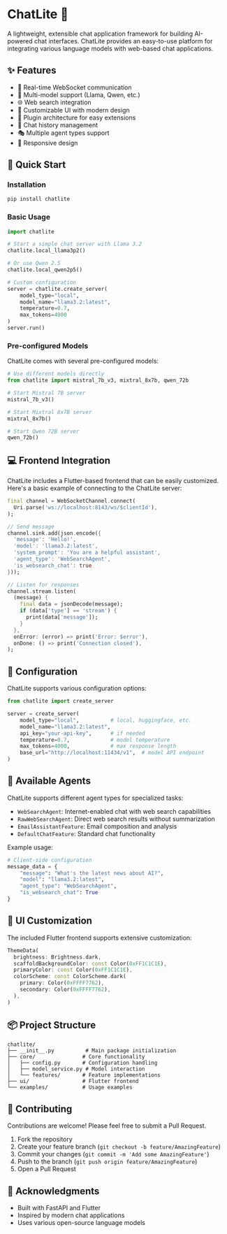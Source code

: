# ChatLite 🤖

A lightweight, extensible chat application framework for building AI-powered chat interfaces. ChatLite provides an easy-to-use platform for integrating various language models with web-based chat applications.

## ✨ Features

- 🔄 Real-time WebSocket communication
- 🎯 Multi-model support (Llama, Qwen, etc.)
- 🌐 Web search integration
- 🎨 Customizable UI with modern design
- 🔌 Plugin architecture for easy extensions
- 💬 Chat history management
- 🎭 Multiple agent types support
- 📱 Responsive design

## 🚀 Quick Start

### Installation

```bash
pip install chatlite
```

### Basic Usage

```python
import chatlite

# Start a simple chat server with Llama 3.2
chatlite.local_llama3p2()

# Or use Qwen 2.5
chatlite.local_qwen2p5()

# Custom configuration
server = chatlite.create_server(
    model_type="local",
    model_name="llama3.2:latest",
    temperature=0.7,
    max_tokens=4000
)
server.run()
```

### Pre-configured Models

ChatLite comes with several pre-configured models:

```python
# Use different models directly
from chatlite import mistral_7b_v3, mixtral_8x7b, qwen_72b

# Start Mistral 7B server
mistral_7b_v3()

# Start Mixtral 8x7B server
mixtral_8x7b()

# Start Qwen 72B server
qwen_72b()
```

## 💻 Frontend Integration

ChatLite includes a Flutter-based frontend that can be easily customized. Here's a basic example of connecting to the ChatLite server:

```dart
final channel = WebSocketChannel.connect(
  Uri.parse('ws://localhost:8143/ws/$clientId'),
);

// Send message
channel.sink.add(json.encode({
  'message': 'Hello!',
  'model': 'llama3.2:latest',
  'system_prompt': 'You are a helpful assistant',
  'agent_type': 'WebSearchAgent',
  'is_websearch_chat': true
}));

// Listen for responses
channel.stream.listen(
  (message) {
    final data = jsonDecode(message);
    if (data['type'] == 'stream') {
      print(data['message']);
    }
  },
  onError: (error) => print('Error: $error'),
  onDone: () => print('Connection closed'),
);
```

## 🔧 Configuration

ChatLite supports various configuration options:

```python
from chatlite import create_server

server = create_server(
    model_type="local",          # local, huggingface, etc.
    model_name="llama3.2:latest",
    api_key="your-api-key",      # if needed
    temperature=0.7,             # model temperature
    max_tokens=4000,             # max response length
    base_url="http://localhost:11434/v1",  # model API endpoint
)
```

## 🧩 Available Agents

ChatLite supports different agent types for specialized tasks:

- `WebSearchAgent`: Internet-enabled chat with web search capabilities
- `RawWebSearchAgent`: Direct web search results without summarization
- `EmailAssistantFeature`: Email composition and analysis
- `DefaultChatFeature`: Standard chat functionality

Example usage:

```python
# Client-side configuration
message_data = {
    "message": "What's the latest news about AI?",
    "model": "llama3.2:latest",
    "agent_type": "WebSearchAgent",
    "is_websearch_chat": True
}
```

## 🎨 UI Customization

The included Flutter frontend supports extensive customization:

```dart
ThemeData(
  brightness: Brightness.dark,
  scaffoldBackgroundColor: const Color(0xFF1C1C1E),
  primaryColor: const Color(0xFF1C1C1E),
  colorScheme: const ColorScheme.dark(
    primary: Color(0xFFFF7762),
    secondary: Color(0xFFFF7762),
  ),
)
```

## 📦 Project Structure

```
chatlite/
├── __init__.py          # Main package initialization
├── core/               # Core functionality
│   ├── config.py       # Configuration handling
│   ├── model_service.py # Model interaction
│   └── features/       # Feature implementations
├── ui/                 # Flutter frontend
└── examples/           # Usage examples
```

## 🤝 Contributing

Contributions are welcome! Please feel free to submit a Pull Request.

1. Fork the repository
2. Create your feature branch (`git checkout -b feature/AmazingFeature`)
3. Commit your changes (`git commit -m 'Add some AmazingFeature'`)
4. Push to the branch (`git push origin feature/AmazingFeature`)
5. Open a Pull Request


## 🙏 Acknowledgments

- Built with FastAPI and Flutter
- Inspired by modern chat applications
- Uses various open-source language models

